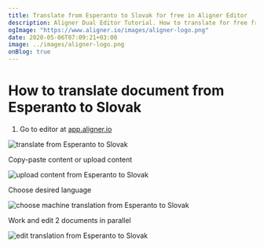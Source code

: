 ```yaml
---
title: Translate from Esperanto to Slovak for free in Aligner Editor
description: Aligner Dual Editor Tutorial. How to translate for free from Esperanto to Slovak. Aligner is multilingual document management platform. 
ogImage: "https://www.aligner.io/images/aligner-logo.png"
date: 2020-05-06T07:09:21+03:00
image: ../images/aligner-logo.png
onBlog: true
---
```


# How to translate document from Esperanto to Slovak

1. Go to editor at [app.aligner.io](https://app.aligner.io "Aligner App web page")

![translate from Esperanto to Slovak](../aligner-blank-editor.png "translate from Esperanto to Slovak")

Copy-paste content or upload content

![upload content from Esperanto to Slovak](../aligner-uploaded-document.png "upload content from Esperanto to Slovak")

Choose desired language

![choose machine translation from Esperanto to Slovak](../aligner-language-dropdown.png "choose machine translation from Esperanto to Slovak")

Work and edit 2 documents in parallel

![edit translation from Esperanto to Slovak](../aligner-double-sitded-editor.png "edit translation from Esperanto to Slovak")


